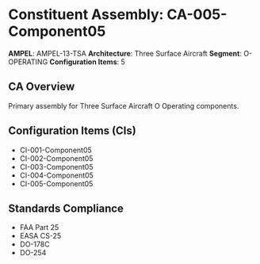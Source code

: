 # Constituent Assembly: CA-005-Component05

**AMPEL**: AMPEL-13-TSA
**Architecture**: Three Surface Aircraft
**Segment**: O-OPERATING
**Configuration Items**: 5

## CA Overview
Primary assembly for Three Surface Aircraft O Operating components.

## Configuration Items (CIs)
- CI-001-Component05
- CI-002-Component05
- CI-003-Component05
- CI-004-Component05
- CI-005-Component05

## Standards Compliance
- FAA Part 25
- EASA CS-25
- DO-178C
- DO-254
